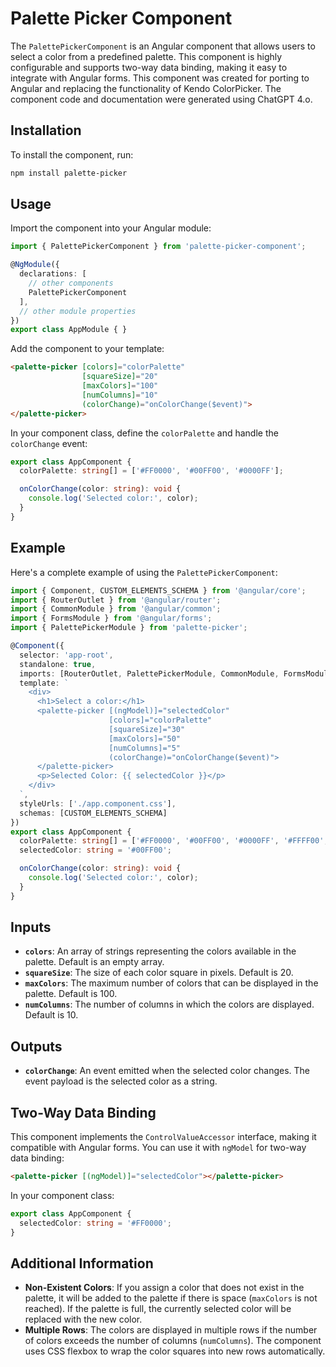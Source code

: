 # Palette Picker Component

The `PalettePickerComponent` is an Angular component that allows users to select a color from a predefined palette. This component is highly configurable and supports two-way data binding, making it easy to integrate with Angular forms. This component was created for porting to Angular and replacing the functionality of Kendo ColorPicker. The component code and documentation were generated using ChatGPT 4.o.

## Installation

To install the component, run:

```bash
npm install palette-picker
```

## Usage

Import the component into your Angular module:

```typescript
import { PalettePickerComponent } from 'palette-picker-component';

@NgModule({
  declarations: [
    // other components
    PalettePickerComponent
  ],
  // other module properties
})
export class AppModule { }
```

Add the component to your template:

```html
<palette-picker [colors]="colorPalette"
                [squareSize]="20"
                [maxColors]="100"
                [numColumns]="10"
                (colorChange)="onColorChange($event)">
</palette-picker>
```

In your component class, define the `colorPalette` and handle the `colorChange` event:

```typescript
export class AppComponent {
  colorPalette: string[] = ['#FF0000', '#00FF00', '#0000FF'];

  onColorChange(color: string): void {
    console.log('Selected color:', color);
  }
}
```

## Example

Here's a complete example of using the `PalettePickerComponent`:

```typescript
import { Component, CUSTOM_ELEMENTS_SCHEMA } from '@angular/core';
import { RouterOutlet } from '@angular/router';
import { CommonModule } from '@angular/common';
import { FormsModule } from '@angular/forms';
import { PalettePickerModule } from 'palette-picker';

@Component({
  selector: 'app-root',
  standalone: true,
  imports: [RouterOutlet, PalettePickerModule, CommonModule, FormsModule],
  template: `
    <div>
      <h1>Select a color:</h1>
      <palette-picker [(ngModel)]="selectedColor"
                      [colors]="colorPalette"
                      [squareSize]="30"
                      [maxColors]="50"
                      [numColumns]="5"
                      (colorChange)="onColorChange($event)">
      </palette-picker>
      <p>Selected Color: {{ selectedColor }}</p>
    </div>
  `,
  styleUrls: ['./app.component.css'],
  schemas: [CUSTOM_ELEMENTS_SCHEMA]
})
export class AppComponent {
  colorPalette: string[] = ['#FF0000', '#00FF00', '#0000FF', '#FFFF00', '#FF00FF'];
  selectedColor: string = '#00FF00';

  onColorChange(color: string): void {
    console.log('Selected color:', color);
  }
}
```

## Inputs

- **`colors`**: An array of strings representing the colors available in the palette. Default is an empty array.
- **`squareSize`**: The size of each color square in pixels. Default is 20.
- **`maxColors`**: The maximum number of colors that can be displayed in the palette. Default is 100.
- **`numColumns`**: The number of columns in which the colors are displayed. Default is 10.

## Outputs

- **`colorChange`**: An event emitted when the selected color changes. The event payload is the selected color as a string.

## Two-Way Data Binding

This component implements the `ControlValueAccessor` interface, making it compatible with Angular forms. You can use it with `ngModel` for two-way data binding:

```html
<palette-picker [(ngModel)]="selectedColor"></palette-picker>
```

In your component class:

```typescript
export class AppComponent {
  selectedColor: string = '#FF0000';
}
```

## Additional Information

- **Non-Existent Colors**: If you assign a color that does not exist in the palette, it will be added to the palette if there is space (`maxColors` is not reached). If the palette is full, the currently selected color will be replaced with the new color.
- **Multiple Rows**: The colors are displayed in multiple rows if the number of colors exceeds the number of columns (`numColumns`). The component uses CSS flexbox to wrap the color squares into new rows automatically.
